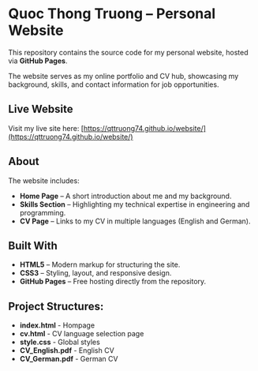 # Quoc Thong Truong – Personal Website

This repository contains the source code for my personal website, hosted via **GitHub Pages**.

The website serves as my online portfolio and CV hub, showcasing my background, skills, and contact information for job opportunities.

## Live Website
Visit my live site here: [https://qttruong74.github.io/website/](https://qttruong74.github.io/website/)

## About
The website includes:
- **Home Page** – A short introduction about me and my background.
- **Skills Section** – Highlighting my technical expertise in engineering and programming.
- **CV Page** – Links to my CV in multiple languages (English and German).

## Built With
- **HTML5** – Modern markup for structuring the site.
- **CSS3** – Styling, layout, and responsive design.
- **GitHub Pages** – Free hosting directly from the repository.

## Project Structures:
- **index.html** - Hompage
- **cv.html** - CV language selection page
- **style.css** - Global styles
- **CV_English.pdf** - English CV
- **CV_German.pdf** - German CV
